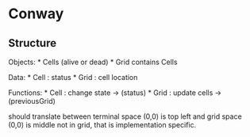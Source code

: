 Conway
======

Structure
---------

Objects:
	* Cells (alive or dead)
	* Grid contains Cells

Data:
	* Cell : status
	* Grid : cell location

Functions:
	* Cell : change state -> (status)
	* Grid : update cells -> (previousGrid)

should translate between terminal space (0,0) is top left and grid space (0,0) is middle
not in grid, that is implementation specific.

